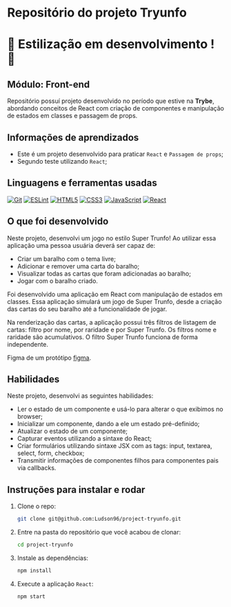 # Repositório do projeto Tryunfo

# 🚧 Estilização em desenvolvimento ! 🚧

## Módulo: Front-end

 Repositório possuí projeto desenvolvido no período que estive na **Trybe**, abordando conceitos de React com criação de componentes e manipulação de estados em classes e passagem de props.

## Informações de aprendizados

- Este é um projeto desenvolvido para praticar `React` e `Passagem de props`;
- Segundo teste utilizando `React`;

## Linguagens e ferramentas usadas

[![Git][Git-logo]][Git-url]
[![ESLint][ESLint-logo]][ESLint-url]
[![HTML5][HTML5-logo]][HTML5-url]
[![CSS3][CSS3-logo]][CSS3-url]
[![JavaScript][JavaScript-logo]][JavaScript-url]
[![React][React-logo]][React-url]

## O que foi desenvolvido

Neste projeto, desenvolvi um jogo no estilo Super Trunfo! Ao utilizar essa aplicação uma pessoa usuária deverá ser capaz de:

- Criar um baralho com o tema livre;
- Adicionar e remover uma carta do baralho;
- Visualizar todas as cartas que foram adicionadas ao baralho;
- Jogar com o baralho criado.

Foi desenvolvido uma aplicação em React com manipulação de estados em classes. Essa aplicação simulará um jogo de Super Trunfo, desde a criação das cartas do seu baralho até a funcionalidade de jogar.

Na renderização das cartas, a aplicação possui três filtros de listagem de cartas: filtro por nome, por raridade e por Super Trunfo. Os filtros nome e raridade são acumulativos. O filtro Super Trunfo funciona de forma independente.

Figma de um protótipo [figma](https://www.figma.com/file/psAYBgwjQ1pQqBe3wJvljt/Tryunfo?node-id=0-1&t=dkrrwFID6Gg14OwS-0).

## Habilidades

Neste projeto, desenvolvi as seguintes habilidades:

- Ler o estado de um componente e usá-lo para alterar o que exibimos no browser;
- Inicializar um componente, dando a ele um estado pré-definido;
- Atualizar o estado de um componente;
- Capturar eventos utilizando a sintaxe do React;
- Criar formulários utilizando sintaxe JSX com as tags: input, textarea, select, form, checkbox;
- Transmitir informações de componentes filhos para componentes pais via callbacks.

## Instruções para instalar e rodar

1. Clone o repo:

    ```bash
    git clone git@github.com:Ludson96/project-tryunfo.git
    ```

1. Entre na pasta do repositório que você acabou de clonar:

    ```bash
    cd project-tryunfo
    ```

1. Instale as dependências:

    ```bash
    npm install
    ```

1. Execute a aplicação `React`:

    ```bash
    npm start
    ```

[Git-logo]: https://img.shields.io/badge/git-%23F05033.svg?style=for-the-badge&logo=git&logoColor=white
[Git-url]: https://git-scm.com
[ESLint-logo]: https://img.shields.io/badge/ESLint-4B3263?style=for-the-badge&logo=eslint&logoColor=white
[ESLint-url]: https://eslint.org/
[HTML5-logo]: https://img.shields.io/badge/html5-%23E34F26.svg?style=for-the-badge&logo=html5&logoColor=white
[HTML5-url]: https://developer.mozilla.org/pt-BR/docs/Web/HTML
[CSS3-logo]: https://img.shields.io/badge/css3-%231572B6.svg?style=for-the-badge&logo=css3&logoColor=white
[CSS3-url]: https://developer.mozilla.org/pt-BR/docs/Web/CSS
[JavaScript-logo]: https://img.shields.io/badge/javascript-%23323330.svg?style=for-the-badge&logo=javascript&logoColor=%23F7DF1E
[JavaScript-url]: https://www.javascript.com/
[React-logo]: https://img.shields.io/badge/react-%2320232a.svg?style=for-the-badge&logo=react&logoColor=%2361DAFB
[React-url]: https://reactjs.org

